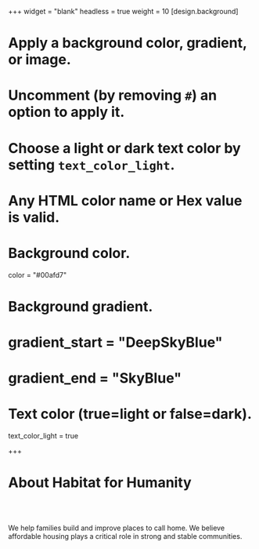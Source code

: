 +++
widget = "blank"
headless = true
weight = 10
[design.background]
  # Apply a background color, gradient, or image.
  #   Uncomment (by removing `#`) an option to apply it.
  #   Choose a light or dark text color by setting `text_color_light`.
  #   Any HTML color name or Hex value is valid.
  
  # Background color.
   color = "#00afd7"
  
  # Background gradient.
  # gradient_start = "DeepSkyBlue"
  # gradient_end = "SkyBlue"

  # Text color (true=light or false=dark).
   text_color_light = true 
  
+++
<html>
<body>
<main id="banner">
    <div class="row">
      <div class="text-center">
        <h1>
          About Habitat for Humanity
        </h1>
      </div>
      <br />
      <br />
      <div class="text-left">
        <p>
          We help families build and improve places to call home. We believe affordable housing plays a critical role in strong and stable communities.
        </p>
    </div>
  </div>
</main>
</body>
</html>

